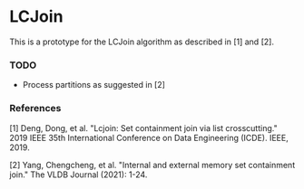 # LCJoin

This is a prototype for the LCJoin algorithm as described in [1] and [2]. 


### TODO
 - Process partitions as suggested in [2]
 
### References

[1] Deng, Dong, et al. "Lcjoin: Set containment join via list crosscutting." 2019 IEEE 35th International Conference on Data Engineering (ICDE). IEEE, 2019.

[2] Yang, Chengcheng, et al. "Internal and external memory set containment join." The VLDB Journal (2021): 1-24.
